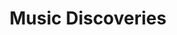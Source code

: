 ---
title: Music Discoveries
layout: wikibook
pinned: true
books:
 - title: Nomalanga
   author: Caiphus Semenya
   image: https://lastfm.freetls.fastly.net/i/u/174s/c96c00adf241488ab99c81320ce2ae79.png
   notes: rise up and shine with a smile on your face. Optimism in music. Wonderful.
 - title: Ritme Jaavdanegi
   author: Mohammad Reza Mortazavi
   image: https://lastfm.freetls.fastly.net/i/u/174s/5357a4afdb09b9e01f18d3d78004da6c.png
   notes: softly urgent and in/out of time drumming rhythms. Complex and smooth all at once.
 - title: We Might as Well Dance
   author: Madeleine Peyroux
   image: https://lastfm.freetls.fastly.net/i/u/174s/a0529f32de4813c4ab1dd3b1c694b4b7.png
   notes: soulful buttery delicious!
   href: https://song.link/us/i/1439604822
 - title: pocket change
   author: nate smith
   image: https://lastfm.freetls.fastly.net/i/u/174s/3d7a6aef3b778f0879af8ae7c7897d5e.png   
   notes: inside the OODA loop of funk drumming (recommended by Craig Mod)
   href: https://album.link/i/1419743812   
 - title: The americanization of ooga booga
   author: Hugh Masekela
   image: https://i.ytimg.com/vi/mvZ_ES_nAfo/hqdefault.jpg
   notes: rowdy jazz energy
   href: https://www.youtube.com/playlist?list=PLoIcrhqxuvJX7C3owwa4rkW1cN0ITyYkl
 - title: Windflower
   author: Herb Ellis & Remo Palmier
   image: http://i3.ytimg.com/vi/fAi7IeJG-6Y/maxresdefault.jpg
   notes: delightful calm jazz guitar
   href: https://www.youtube.com/watch?v=fAi7IeJG-6Y
 - title: stepping into tomorrow
   author: donald byrd
   image: https://lastfm-img2.akamaized.net/i/u/174s/1ab166b50e7253427bd11a8fd6d80ed6.png
   notes: The future! From 1974. Beautiful energetic jazz. Contains the "think twice" track that I've had in my head forever... 
 - title: LE MONDE DU COUNTRY 75 
   author: Musicophilia
   image: https://musicophilia.files.wordpress.com/2019/09/musicophilia_00_le-monde-du-country-75_1971-1975_2019_cover.jpg?w=1536
   notes: staying away from slick Nashville sounds and focusing in on the more adventurous, expansive things happening in and adjacent to Country in the mid-70s.  The rhythms are funkier, the politics are more palatable, the production is lower-key, the lyrics generally more personal and thoughtful in their story-telling way.  Call it “Country for people who don’t like Country” if you want–but I’d argue it’s also truer to what Country music should be
   href: https://musicophilia.wordpress.com/2019/09/01/country-75/
 - title: the book of traps and lessons
   author: kate tempest
   image: https://lastfm-img2.akamaized.net/i/u/174s/dd30f522bae3699daf98da832dedfa07.png
   notes: Hold your own! Dark but uplifting magic from Kate Tempest.
   href: https://song.link/album/i/1460179508
 - title: The Scumfrog ft.Elliott LaRue (excerpt from sunrise 2017)
   author: The Scumfrog
   image: https://i1.sndcdn.com/artworks-000261553136-awqdxg-t500x500.jpg
   href: https://soundcloud.com/thescumfrog/the-scumfrog-ftelliott-larue-preview-from-sunrise-2017
   notes: Uplifting upbeat sunshine rave
 - title: Dawn
   author: Silent Poets
   image: https://lastfm-img2.akamaized.net/i/u/174s/48bb5b067a7b8b0d8e925f7f17b1b4d3.png
   href: https://song.link/album/i/1337983610
   notes: Electronic style, sweeping beats. Recommended via Ben Pieratt.
 - title: An Insatiable High
   author: Masayoshi Takanaka 
   image: http://i3.ytimg.com/vi/9cuxrkZeai8/maxresdefault.jpg
   href: https://www.youtube.com/watch?v=9cuxrkZeai8
   notes: Funky swing japanese times.
 - title: At The Pershing-But Not For Me
   author: Ahmad Jamal
   image: https://lastfm-img2.akamaized.net/i/u/174s/dfb0c183fd904dd9ada85c2d9404f641.png
   notes: Good jazz for spring time.
 - title: 70s Japanese Jazz Mix
   author: Magical Mystery Mix
   image: https://img.youtube.com/vi/s-jtdKjzQaE/0.jpg
   notes: Youtube shuffle jazz.   
 - title: Swiss Movement
   author: Eddie Harris
   image: https://lastfm-img2.akamaized.net/i/u/300x300/c864ea0121d446b7a4c1320f56ad3a98.jpg
   notes: Upbeat jazz. Bouncing.
 - title: The Electrifying Eddie Harris
   author: Eddie Harris
   image: https://lastfm-img2.akamaized.net/i/u/174s/498cdf3b0e37476fb4e9c0a6e5c0a9a6.jpg
   notes: Electrifying.
 - title: What Now
   author: Sylvan Esso
   image: https://lastfm-img2.akamaized.net/i/u/300x300/8d062d090e29fb9bb601069786279926.jpg
   notes: Punchy indie.
 - title: Singularity
   author: Jon Hopkins
   image: https://lastfm-img2.akamaized.net/i/u/174s/47f8536eae417634a13320f7fed4e2d9.jpg
   notes: Sweeping electro music for focusing.
 - title: Suzanne
   author: Roberta Flack
   image: https://lastfm-img2.akamaized.net/i/u/174s/8a8516f6805725fa10a3b5303dcb909a.png
   notes: Music to break you. Tender. Into the wreck.
 - title: Cactus Tree
   author: Joni Mitchell
   image: https://lastfm-img2.akamaized.net/i/u/174s/2a5c0b845bb2f081227cca69f5ec22c3.png
   notes: She only means to please them. Tender.
---